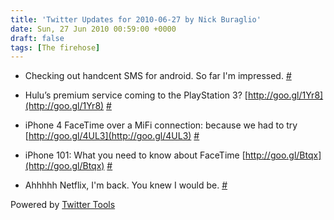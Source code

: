 ```yaml
---
title: 'Twitter Updates for 2010-06-27 by Nick Buraglio'
date: Sun, 27 Jun 2010 00:59:00 +0000
draft: false
tags: [The firehose]
---
```


  
*   Checking out handcent SMS for android. So far I'm impressed. [#](http://twitter.com/buraglio/statuses/17099915133)
  
*   Hulu’s premium service coming to the PlayStation 3? [http://goo.gl/1Yr8](http://goo.gl/1Yr8) [#](http://twitter.com/buraglio/statuses/17104353727)
  
*   iPhone 4 FaceTime over a MiFi connection: because we had to try [http://goo.gl/4UL3](http://goo.gl/4UL3) [#](http://twitter.com/buraglio/statuses/17104401112)
  
*   iPhone 101: What you need to know about FaceTime [http://goo.gl/Btqx](http://goo.gl/Btqx) [#](http://twitter.com/buraglio/statuses/17104578172)
  
*   Ahhhhh Netflix, I'm back. You knew I would be. [#](http://twitter.com/buraglio/statuses/17132060625)
  

  

Powered by [Twitter Tools](http://alexking.org/projects/wordpress)